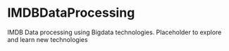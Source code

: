 # IMDBDataProcessing
IMDB Data processing using Bigdata technologies. Placeholder to explore and learn new technologies
